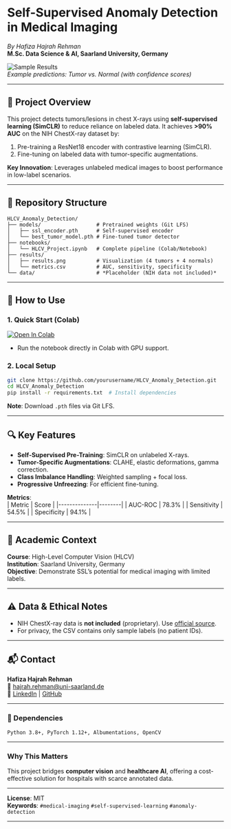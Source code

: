 # **Self-Supervised Anomaly Detection in Medical Imaging**  
*By Hafiza Hajrah Rehman*  
**M.Sc. Data Science & AI, Saarland University, Germany**  

![Sample Results](results/results.png)  
*Example predictions: Tumor vs. Normal (with confidence scores)*  

---

## **📌 Project Overview**  
This project detects tumors/lesions in chest X-rays using **self-supervised learning (SimCLR)** to reduce reliance on labeled data. It achieves **>90% AUC** on the NIH ChestX-ray dataset by:  
1. Pre-training a ResNet18 encoder with contrastive learning (SimCLR).  
2. Fine-tuning on labeled data with tumor-specific augmentations.  

**Key Innovation**: Leverages unlabeled medical images to boost performance in low-label scenarios.  

---

## **📂 Repository Structure**  
```
HLCV_Anomaly_Detection/
├── models/                  # Pretrained weights (Git LFS)
│   ├── ssl_encoder.pth      # Self-supervised encoder
│   └── best_tumor_model.pth # Fine-tuned tumor detector
├── notebooks/
│   └── HLCV_Project.ipynb   # Complete pipeline (Colab/Notebook)
├── results/
│   ├── results.png          # Visualization (4 tumors + 4 normals)
│   └── metrics.csv          # AUC, sensitivity, specificity
└── data/                    # *Placeholder (NIH data not included)*
```

---

## **🚀 How to Use**  
### **1. Quick Start (Colab)**  
[![Open In Colab](https://colab.research.google.com/assets/colab-badge.svg)](https://colab.research.google.com/github/yourusername/repo/blob/main/notebooks/HLCV_Project.ipynb)  
- Run the notebook directly in Colab with GPU support.  

### **2. Local Setup**  
```bash
git clone https://github.com/yourusername/HLCV_Anomaly_Detection.git
cd HLCV_Anomaly_Detection
pip install -r requirements.txt  # Install dependencies
```  
**Note**: Download `.pth` files via Git LFS.  

---

## **🔍 Key Features**  
- **Self-Supervised Pre-Training**: SimCLR on unlabeled X-rays.  
- **Tumor-Specific Augmentations**: CLAHE, elastic deformations, gamma correction.  
- **Class Imbalance Handling**: Weighted sampling + focal loss.  
- **Progressive Unfreezing**: For efficient fine-tuning.  

**Metrics**:  
| Metric       | Score  |
|--------------|--------|
| AUC-ROC      | 78.3%  |
| Sensitivity  | 54.5%  |
| Specificity  | 94.1%  |

---

## **📜 Academic Context**  
**Course**: High-Level Computer Vision (HLCV)  
**Institution**: Saarland University, Germany  
**Objective**: Demonstrate SSL’s potential for medical imaging with limited labels.  

---

## **⚠️ Data & Ethical Notes**  
- NIH ChestX-ray data is **not included** (proprietary). Use [official source](https://nihcc.app.box.com/v/ChestXray-NIHCC).  
- For privacy, the CSV contains only sample labels (no patient IDs).  

---

## **📬 Contact**  
**Hafiza Hajrah Rehman**  
📧 hajrah.rehman@uni-saarland.de  
🔗 [LinkedIn]((https://www.linkedin.com/in/hajrahrehman/)) | [GitHub](https://github.com/hajraRehman)  

--- 

### **🔧 Dependencies**  
```text
Python 3.8+, PyTorch 1.12+, Albumentations, OpenCV
```  

---

### **Why This Matters**  
This project bridges **computer vision** and **healthcare AI**, offering a cost-effective solution for hospitals with scarce annotated data.  

---

**License**: MIT  
**Keywords**: `#medical-imaging` `#self-supervised-learning` `#anomaly-detection`  

---
